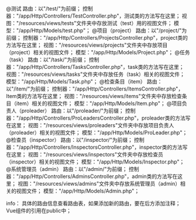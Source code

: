 @测试
	路由：以"/test/"为前缀；
	控制器："/app/Http/Controllers/TestController.php"，测试类的方法写在这里；
	视图："/resources/views/tests"文件夹中存放测试（test）用的视图文件；
	模型："/app/Http/Models/test.php"；
@项目（project）
	路由：以"/project/"为前缀；
	控制器："/app/Http/Controllers/ProjectsController.php"，project类的方法写在这里；
	视图："/resources/views/projects"文件夹中存放项目（project）相关的视图文件；
	模型："/app/Http/Models/Project.php"；
@任务（task）
	路由：以"/task/"为前缀；
	控制器："/app/Http/Controllers/TasksController.php"，task类的方法写在这里；
	视图："/resources/views/tasks"文件夹中存放任务（task）相关的视图文件；
	模型："/app/Http/Models/Task.php"；
@检查条目（item）
	路由：以"/item/"为前缀；
	控制器："/app/Http/Controllers/ItemsController.php"，Item类的方法写在这里；
	视图："/resources/views/items"文件夹中存放检查条目（item）相关的视图文件；
	模型："/app/Http/Models/Item.php"；	
@项目负责人（proleader）
	路由：以"/proleader/"为前缀；
	控制器："/app/Http/Controllers/ProLeadersController.php"，proleader类的方法写在这里；
	视图："/resources/views/proleaders"文件夹中存放项目负责人（proleader）相关的视图文件；
	模型："/app/Http/Models/ProLeader.php"；
@检查员（inspector）
	路由：以"/inspector/"为前缀；
	控制器："/app/Http/Controllers/InspectorsController.php"，inspector类的方法写在这里；
	视图："/resources/views/inspectors"文件夹中存放检查员（inspector）相关的视图文件；
	模型："/app/Http/Models/Inspector.php"；
@系统管理员（admin）
	路由：以"/admin/"为前缀；
	控制器："/app/Http/Controllers/AdminsController.php"，admin类的方法写在这里；
	视图："/resources/views/admins"文件夹中存放系统管理员（admin）相关的视图文件；
	模型："/app/Http/Models/Admin.php"；

info：
	具体的路由信息查看路由表，如果添加新的路由，要在后方添加注释；
	Vue组件的引用在public中；
